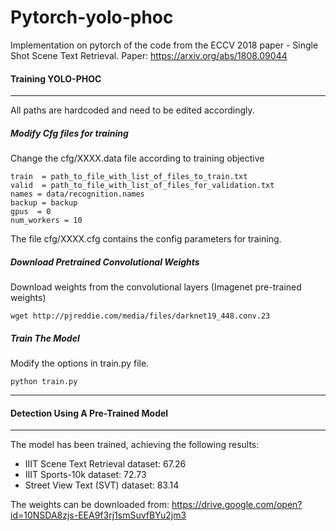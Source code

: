 # Pytorch-yolo-phoc
Implementation on pytorch of the code from the ECCV 2018 paper - Single Shot Scene Text Retrieval. 
Paper: https://arxiv.org/abs/1808.09044

#### Training YOLO-PHOC
---
All paths are hardcoded and need to be edited accordingly.


##### Modify Cfg files for training
Change the cfg/XXXX.data file according to training objective
```
train  = path_to_file_with_list_of_files_to_train.txt
valid  = path_to_file_with_list_of_files_for_validation.txt
names = data/recognition.names
backup = backup
gpus  = 0
num_workers = 10
```
The file cfg/XXXX.cfg contains the config parameters for training.

##### Download Pretrained Convolutional Weights
Download weights from the convolutional layers (Imagenet pre-trained weights)
```
wget http://pjreddie.com/media/files/darknet19_448.conv.23
```
##### Train The Model
Modify the options in train.py file.
```
python train.py
```
---
#### Detection Using A Pre-Trained Model
---
The model has been trained, achieving the following results:
 - IIIT Scene Text Retrieval dataset: 67.26
 - IIIT Sports-10k dataset: 72.73
 - Street View Text (SVT) dataset: 83.14

The weights can be downloaded from: https://drive.google.com/open?id=10NSDA8zjs-EEA9f3rj1smSuvfBYu2jm3

